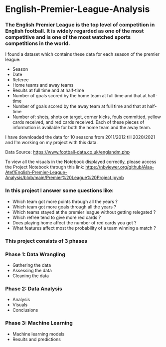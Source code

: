 # English-Premier-League-Analysis

### The English Premier League is the top level of competition in English football. It is widely regarded as one of the most competitive and is one of the most watched sports competitions in the world.

I found a dataset which contains these data for each season of the premier league:

- Season
- Date
- Referee
- Home teams and away teams
- Results at full time and at half-time
- Number of goals scored by the home team at full time and that at half-time
- Number of goals scored by the away team at full time and that at half-time
- Number of: shots, shots on target, corner kicks, fouls committed, yellow cards received, and red cards received. Each of these pieces of information is available for both the home team and the away team.

I have downloaded the data for 10 seasons from 2011/2012 till 2020/2021 and I'm working on my project with this data.

Data Source: https://www.football-data.co.uk/englandm.php

To view all the visuals in the Notebook displayed correctly, please access the Project Notebook through this link:
https://nbviewer.org/github/Alaa-Atef/English-Premier-League-Analysis/blob/main/Premier%20League%20Project.ipynb

### In this project I answer some questions like:

- Which team got more points through all the years ?
- Which team got more goals through all the years ?
- Which teams stayed at the premier league without getting relegated ?
- Which refree tend to give more red cards ?
- Does playing home affect the number of red cards you get ?
- What features affect most the probability of a team winning a match ?

### This project consists of 3 phases

### Phase 1: Data Wrangling
- Gathering the data
- Assessing the data
- Cleaning the data

### Phase 2: Data Analysis
- Analysis
- Visuals
- Conclusions

### Phase 3: Machine Learning
- Machine learning models
- Results and predictions

